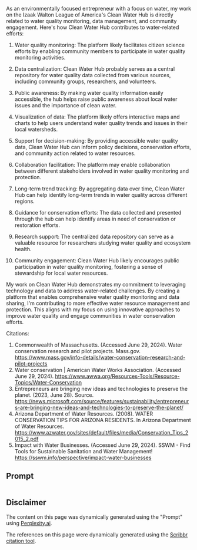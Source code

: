 As an environmentally focused entrepreneur with a focus on water, my work on the Izaak Walton League of America's Clean Water Hub is directly related to water quality monitoring, data management, and community engagement. Here's how Clean Water Hub contributes to water-related efforts:

1. Water quality monitoring: The platform likely facilitates citizen science efforts by enabling community members to participate in water quality monitoring activities.

2. Data centralization: Clean Water Hub probably serves as a central repository for water quality data collected from various sources, including community groups, researchers, and volunteers.

3. Public awareness: By making water quality information easily accessible, the hub helps raise public awareness about local water issues and the importance of clean water.

4. Visualization of data: The platform likely offers interactive maps and charts to help users understand water quality trends and issues in their local watersheds.

5. Support for decision-making: By providing accessible water quality data, Clean Water Hub can inform policy decisions, conservation efforts, and community action related to water resources.

6. Collaboration facilitation: The platform may enable collaboration between different stakeholders involved in water quality monitoring and protection.

7. Long-term trend tracking: By aggregating data over time, Clean Water Hub can help identify long-term trends in water quality across different regions.

8. Guidance for conservation efforts: The data collected and presented through the hub can help identify areas in need of conservation or restoration efforts.

9. Research support: The centralized data repository can serve as a valuable resource for researchers studying water quality and ecosystem health.

10. Community engagement: Clean Water Hub likely encourages public participation in water quality monitoring, fostering a sense of stewardship for local water resources.

My work on Clean Water Hub demonstrates my commitment to leveraging technology and data to address water-related challenges. By creating a platform that enables comprehensive water quality monitoring and data sharing, I'm contributing to more effective water resource management and protection. This aligns with my focus on using innovative approaches to improve water quality and engage communities in water conservation efforts.

Citations:
1. Commonwealth of Massachusetts. (Accessed June 29, 2024). Water conservation research and pilot projects. Mass.gov. https://www.mass.gov/info-details/water-conservation-research-and-pilot-projects
2. Water conservation | American Water Works Association. (Accessed June 29, 2024). https://www.awwa.org/Resources-Tools/Resource-Topics/Water-Conservation
3. Entrepreneurs are bringing new ideas and technologies to preserve the planet. (2023, June 28). Source. https://news.microsoft.com/source/features/sustainability/entrepreneurs-are-bringing-new-ideas-and-technologies-to-preserve-the-planet/
4. Arizona Department of Water Resources. (2008). WATER CONSERVATION TIPS FOR ARIZONA RESIDENTS. In Arizona Department of Water Resources. https://www.azwater.gov/sites/default/files/media/Conservation_Tips_2015_2.pdf
5. Impact with Water Businesses. (Accessed June 29, 2024). SSWM - Find Tools for Sustainable Sanitation and Water Management! https://sswm.info/perspective/impact-water-businesses

## Prompt
```As an environmentally focused entrepreneur whose research and development work focuses on water, what does work from my past, such as Izaak Walton League of America's "Clean Water Hub", have to do with water?
```
## Disclaimer
The content on this page was dynamically generated using the "Prompt" using [Perplexity.ai](https://www.perplexity.ai/).

The references on this page were dynamically generated using the [Scribbr citation tool](https://www.scribbr.com/citation/generator/).
